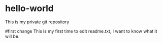 # hello-world
This is my private git repository

#first change
This is my first time to edit readme.txt, I want to know what it will be.
